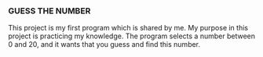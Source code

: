 
### GUESS THE NUMBER ###

This project is my first program which is shared by me. My purpose in this project is practicing my knowledge. The program selects a number between 0 and 20, and it wants that you guess and find this number.
